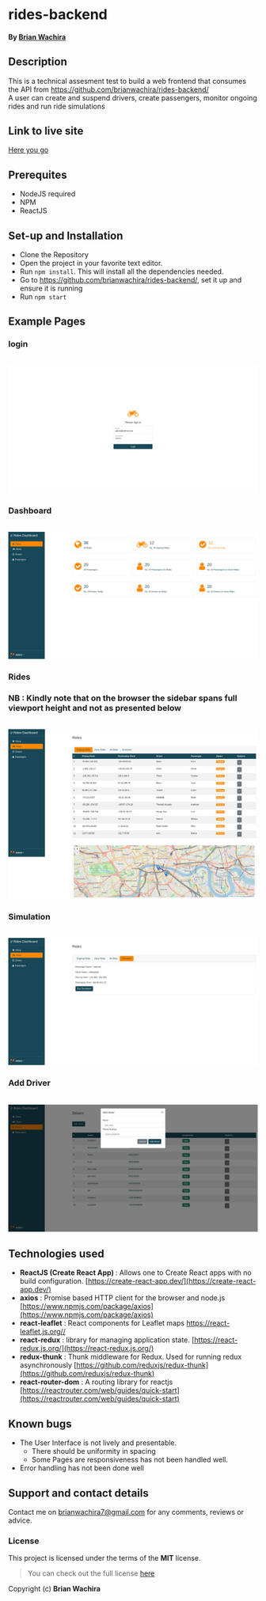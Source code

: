 # rides-backend

#### By [Brian Wachira](https://www.github.com/brianwachira)

## Description
This is a technical assesment test to build  a web frontend that consumes the API from https://github.com/brianwachira/rides-backend/ <br/>
A user can create and suspend drivers, create passengers, monitor ongoing rides and run ride simulations

## Link to live site
[Here you go ](https://rides-dashboard.herokuapp.com/)


## Prerequites
- NodeJS required
- NPM 
- ReactJS

## Set-up and Installation
- Clone the Repository
- Open the project in your favorite text editor.
- Run ``` npm install ```. This will install all the dependencies needed.
- Go to https://github.com/brianwachira/rides-backend/, set it up and  ensure it is running
- Run ``` npm start ```

## Example Pages

### login
<br/><a href="https://mighty-hamlet-09070.herokuapp.com/auth/login" target="_blank"><img src="https://github.com/brianwachira/rides-frontend/blob/main/assets/frontend1.png" alt="cluster 1"></a>


### Dashboard
<br/><a href="https://mighty-hamlet-09070.herokuapp.com/" target="_blank"><img src="https://github.com/brianwachira/rides-frontend/blob/main/assets/frontend2.png" alt="cluster 2"></a>

### Rides
### NB : Kindly note that on the browser the sidebar spans full viewport height and not as presented below
<br/><a href="https://mighty-hamlet-09070.herokuapp.com/rides" target="_blank"><img src="https://github.com/brianwachira/rides-frontend/blob/main/assets/frontend4.png" alt="cluster 2"></a>

### Simulation
<br/><a href="https://mighty-hamlet-09070.herokuapp.com/rides" target="_blank"><img src="https://github.com/brianwachira/rides-frontend/blob/main/assets/frontend5.png" alt="cluster 2"></a>

### Add Driver
<br/><a href="https://mighty-hamlet-09070.herokuapp.com/rides" target="_blank"><img src="https://github.com/brianwachira/rides-frontend/blob/main/assets/frontend6.png" alt="cluster 2"></a>

## Technologies used
 - <b>ReactJS (Create React App) </b> : Allows one to Create React apps with no build configuration. [https://create-react-app.dev/](https://create-react-app.dev/)
 - <b>axios</b> : Promise based HTTP client for the browser and node.js [https://www.npmjs.com/package/axios](https://www.npmjs.com/package/axios)
 - <b>react-leaflet</b> : React components for Leaflet maps [https://react-leaflet.js.org// ](https://react-leaflet.js.org/)
 - <b>react-redux</b> :  library for managing application state. [https://react-redux.js.org/](https://react-redux.js.org/)
 - <b>redux-thunk</b> : Thunk middleware for Redux. Used for running redux asynchronously [https://github.com/reduxjs/redux-thunk](https://github.com/reduxjs/redux-thunk)
 - <b>react-router-dom</b> : A routing library for reactjs [https://reactrouter.com/web/guides/quick-start](https://reactrouter.com/web/guides/quick-start)

## Known bugs
 - The User Interface is not lively and presentable.
    - There should be uniformity in spacing
    - Some Pages are responsiveness has not been handled well.
 - Error handling has not been done well
 
 
## Support and contact details
Contact me on brianwachira7@gmail.com for any comments, reviews or advice.

### License

This project is licensed under the terms of the **MIT** license.

>You can check out the full license [here](https://github.com/brianwachira/rides-frontend/blob/master/LICENSE.md)  

Copyright (c) **Brian Wachira**
